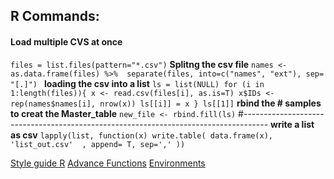 ## R Commands: 
#### Load multiple CVS at once
`files = list.files(pattern="*.csv")`
**Splitng the csv file**
`names <- as.data.frame(files) %>% 
        separate(files, into=c("names", "ext"), sep= "[.]") `
**loading the csv into a list**
`ls = list(NULL)
for (i in 1:length(files)){
  x <- read.csv(files[i], as.is=T)
  x$IDs <-  rep(names$names[i], nrow(x))
  ls[[i]] = x
}
ls[[1]]`
**rbind the # samples to creat the Master_table**
`new_file <- rbind.fill(ls)`
#------------------------------------------------------------------------------------
**write a list as csv**
`lapply(list, function(x) write.table( data.frame(x), 'list_out.csv'  , append= T, sep=',' ))`


[Style guide R](http://adv-r.had.co.nz/Style.html)
[Advance Functions](http://adv-r.had.co.nz/Functions.html)
[Environments](http://adv-r.had.co.nz/Environments.html)
<!--stackedit_data:
eyJoaXN0b3J5IjpbLTIwMDQwMzcwN119
-->